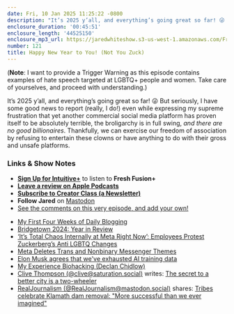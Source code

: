 ```yaml
---
date: Fri, 10 Jan 2025 11:25:22 -0800
description: "It’s 2025 y’all, and everything’s going great so far! 😜 But seriously, I have some good news to report (really, I do!) even while expressing my supreme frustration that yet another commercial social media platform has proven itself to be absolutely terrible, the broligarchy is in full swing, and there are no good billionaires. Thankfully, we can exercise our freedom of association by refusing to entertain these clowns or have anything to do with their gross and unsafe platforms."
enclosure_duration: '00:45:51'
enclosure_length: '44525150'
enclosure_mp3_url: https://jaredwhiteshow.s3-us-west-1.amazonaws.com/FreshFusion_Episode_121%20-%20Happy%20New%20Year%20to%20You%20-%20Not%20You%20Zuck.mp3
number: 121
title: Happy New Year to You! (Not You Zuck)
---
```


(**Note**: I want to provide a Trigger Warning as this episode contains examples of hate speech targeted at LGBTQ+ people and women. Take care of yourselves, and proceed with understanding.)

It’s 2025 y’all, and everything’s going great so far! 😜 But seriously, I have some good news to report (really, I do!) even while expressing my supreme frustration that yet another commercial social media platform has proven itself to be absolutely terrible, the broligarchy is in full swing, _and there are no good billionaires_. Thankfully, we can exercise our freedom of association by refusing to entertain these clowns or have anything to do with their gross and unsafe platforms.

### Links & Show Notes

* **[Sign Up for Intuitive+](https://plus.intuitivefuture.com)** to listen to **Fresh Fusion+**
* **[Leave a review on Apple Podcasts](https://podcasts.apple.com/us/podcast/fresh-fusion/id1387528457)**
* **[Subscribe to Creator Class (a Newsletter)](https://jaredwhite.com/creator-class)**
* **Follow Jared** on [Mastodon](https://indieweb.social/@jaredwhite)
* [See the comments on this very episode, and add your own!](https://jaredwhite.com/podcast/121)
- [My First Four Weeks of Daily Blogging](https://jaredwhite.com/20250104/first-four-weeks-of-daily-blogging)
- [Bridgetown 2024: Year in Review](https://www.bridgetownrb.com/news/2024-year-in-review/)
- [‘It’s Total Chaos Internally at Meta Right Now’: Employees Protest Zuckerberg’s Anti LGBTQ Changes](https://www.404media.co/its-total-chaos-internally-at-meta-right-now-employees-protest-zuckerbergs-anti-lgbtq-changes/)
- [Meta Deletes Trans and Nonbinary Messenger Themes](https://www.404media.co/meta-deletes-trans-and-nonbinary-messenger-themes/)
- [Elon Musk agrees that we've exhausted AI training data](https://techcrunch.com/2025/01/08/elon-musk-agrees-that-weve-exhausted-ai-training-data/ "https://techcrunch.com/2025/01/08/elon-musk-agrees-that-weve-exhausted-ai-training-data/")
- [My Experience Biohacking \(Declan Chidlow\)](https://vale.rocks/posts/my-experience-biohacking "https://vale.rocks/posts/my-experience-biohacking")
- [Clive Thompson \(@clive@saturation.social\)](https://saturation.social/@clive/113793917756872160 "https://saturation.social/@clive/113793917756872160") writes: [The secret to a better city is a two-wheeler](https://www.motherjones.com/politics/2025/01/e-bike-subsidy-programs-denver-states-walkable-cities-urban-infrastructure/ "https://www.motherjones.com/politics/2025/01/e-bike-subsidy-programs-denver-states-walkable-cities-urban-infrastructure/")
- [RealJournalism \(@RealJournalism@mastodon.social\)](https://mastodon.social/@RealJournalism/113775674356064095 "https://mastodon.social/@RealJournalism/113775674356064095") shares: [Tribes celebrate Klamath dam removal: "More successful than we ever imagined"](https://www.motherjones.com/environment/2025/01/california-tribes-celebrate-klamath-dam-removal-salmon-runs/ "https://www.motherjones.com/environment/2025/01/california-tribes-celebrate-klamath-dam-removal-salmon-runs/")
